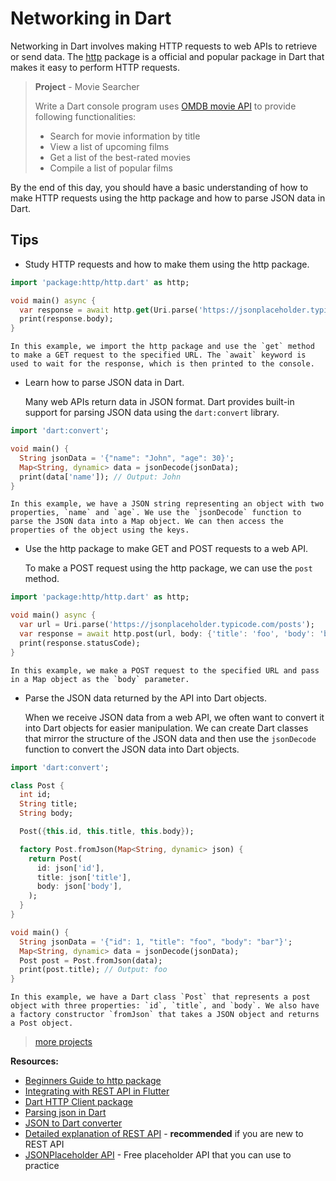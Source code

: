 # Networking in Dart

Networking in Dart involves making HTTP requests to web APIs to retrieve or send data. The [http](https://pub.com/packages/http) package is a official and popular package in Dart that makes it easy to perform HTTP requests.

> **Project** - Movie Searcher
>
> Write a Dart console program uses [OMDB movie API](https://developers.themoviedb.org/3) to provide following functionalities:
> - Search for movie information by title
> - View a list of upcoming films
> - Get a list of the best-rated movies
> - Compile a list of popular films
>


By the end of this day, you should have a basic understanding of how to make HTTP requests using the http package and how to parse JSON data in Dart.

## Tips

- Study HTTP requests and how to make them using the http package.

```dart
import 'package:http/http.dart' as http;

void main() async {
  var response = await http.get(Uri.parse('https://jsonplaceholder.typicode.com/posts'));
  print(response.body);
}
```

    In this example, we import the http package and use the `get` method to make a GET request to the specified URL. The `await` keyword is used to wait for the response, which is then printed to the console.

- Learn how to parse JSON data in Dart.

    Many web APIs return data in JSON format. Dart provides built-in support for parsing JSON data using the `dart:convert` library.

```dart
import 'dart:convert';

void main() {
  String jsonData = '{"name": "John", "age": 30}';
  Map<String, dynamic> data = jsonDecode(jsonData);
  print(data['name']); // Output: John
}
```

    In this example, we have a JSON string representing an object with two properties, `name` and `age`. We use the `jsonDecode` function to parse the JSON data into a Map object. We can then access the properties of the object using the keys.

-  Use the http package to make GET and POST requests to a web API.

    To make a POST request using the http package, we can use the `post` method.

```dart
import 'package:http/http.dart' as http;

void main() async {
  var url = Uri.parse('https://jsonplaceholder.typicode.com/posts');
  var response = await http.post(url, body: {'title': 'foo', 'body': 'bar', 'userId': '1'});
  print(response.statusCode);
}
```

    In this example, we make a POST request to the specified URL and pass in a Map object as the `body` parameter.

- Parse the JSON data returned by the API into Dart objects.

    When we receive JSON data from a web API, we often want to convert it into Dart objects for easier manipulation. We can create Dart classes that mirror the structure of the JSON data and then use the `jsonDecode` function to convert the JSON data into Dart objects.

```dart
import 'dart:convert';

class Post {
  int id;
  String title;
  String body;

  Post({this.id, this.title, this.body});

  factory Post.fromJson(Map<String, dynamic> json) {
    return Post(
      id: json['id'],
      title: json['title'],
      body: json['body'],
    );
  }
}

void main() {
  String jsonData = '{"id": 1, "title": "foo", "body": "bar"}';
  Map<String, dynamic> data = jsonDecode(jsonData);
  Post post = Post.fromJson(data);
  print(post.title); // Output: foo
}
```

    In this example, we have a Dart class `Post` that represents a post object with three properties: `id`, `title`, and `body`. We also have a factory constructor `fromJson` that takes a JSON object and returns a Post object.

> 
> [more projects](https://masterflutter.appwriters.dev/ch04-asynchronous-programming-rest-api-and-json/ls05-review)
> 

**Resources:**

- [Beginners Guide to http package](/blog/a-beginners-guide-to-the-http-package-in-flutter)
- [Integrating with REST API in Flutter](/blog/integrating-with-rest-api-in-flutter)
- [Dart HTTP Client package](https://pub.dev/packages/http)
- [Parsing json in Dart](https://codewithandrea.com/articles/parse-json-dart/)
- [JSON to Dart converter](https://javiercbk.github.io/json_to_dart/)
- [Detailed explanation of REST API](https://nerdleveltech.com/a-full-guide-understand-everything-about-apis-with-examples/) - **recommended** if you are new to REST API
- [JSONPlaceholder API](https://jsonplaceholder.typicode.com/) - Free placeholder API that you can use to practice
